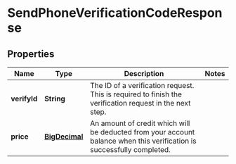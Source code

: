 
# SendPhoneVerificationCodeResponse

## Properties
Name | Type | Description | Notes
------------ | ------------- | ------------- | -------------
**verifyId** | **String** | The ID of a verification request. This is required to finish the verification request in the next step. | 
**price** | [**BigDecimal**](BigDecimal.md) | An amount of credit which will be deducted from your account balance when this verification is successfully completed. | 



